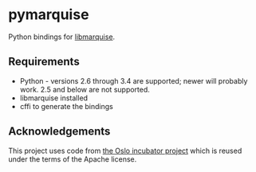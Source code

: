 pymarquise
==========

Python bindings for [libmarquise](https://github.com/anchor/libmarquise).


Requirements
------------

- Python - versions 2.6 through 3.4 are supported; newer will probably
  work. 2.5 and below are not supported.
- libmarquise installed
- cffi to generate the bindings

Acknowledgements
----------------

This project uses code from [the Oslo incubator
project](https://github.com/openstack/oslo-incubator) which is reused
under the terms of the Apache license.
